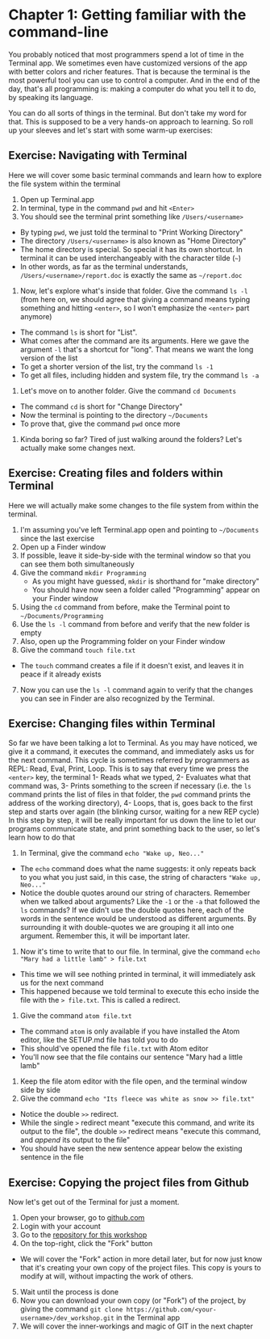 # Chapter 1: Getting familiar with the command-line

You probably noticed that most programmers spend a lot of time in the Terminal app. We sometimes even have customized versions of the app with better colors and richer features. That is because the terminal is the most powerful tool you can use to control a computer. And in the end of the day, that's all programming is: making a computer do what you tell it to do, by speaking its language.

You can do all sorts of things in the terminal. But don't take my word for that. This is supposed to be a very hands-on approach to learning. So roll up your sleeves and let's start with some warm-up exercises:

## Exercise: Navigating with Terminal
Here we will cover some basic terminal commands and learn how to explore the file system within the terminal


1. Open up Terminal.app
1. In terminal, type in the command `pwd` and hit `<Enter>`
1. You should see the terminal print something like `/Users/<username>`
  - By typing `pwd`, we just told the terminal to "Print Working Directory"
  - The directory `/Users/<username>` is also known as "Home Directory"
  - The home directory is special. So special it has its own shortcut. In terminal it can be used interchangeably with the character tilde (`~`)
  - In other words, as far as the terminal understands, `/Users/<username>/report.doc` is exactly the same as `~/report.doc`
1. Now, let's explore what's inside that folder. Give the command `ls -l` (from here on, we should agree that giving a command means typing something and hitting `<enter>`, so I won't emphasize the `<enter>` part anymore)
  - The command `ls` is short for "List".
  - What comes after the command are its arguments. Here we gave the argument `-l` that's a shortcut for "long". That means we want the long version of the list
  - To get a shorter version of the list, try the command `ls -1`
  - To get all files, including hidden and system file, try the command `ls -a`

1. Let's move on to another folder. Give the command `cd Documents`
  - The command `cd` is short for "Change Directory"
  - Now the terminal is pointing to the directory `~/Documents`
  - To prove that, give the command `pwd` once more
1. Kinda boring so far? Tired of just walking around the folders? Let's actually make some changes next.



## Exercise: Creating files and folders within Terminal
Here we will actually make some changes to the file system from within the terminal.

 1. I'm assuming you've left Terminal.app open and pointing to `~/Documents` since the last exercise
 2. Open up a Finder window
 3. If possible, leave it side-by-side with the terminal window so that you can see them both simultaneously
 4. Give the command `mkdir Programming`
    - As you might have guessed, `mkdir` is shorthand for "make directory"
    - You should have now seen a folder called "Programming" appear on your Finder window
 5. Using the `cd` command from before, make the Terminal point to `~/Documents/Programming`
 6. Use the `ls -l` command from before and verify that the new folder is empty
 6. Also, open up the Programming folder on your Finder window
 6. Give the command `touch file.txt`
   - The `touch` command creates a file if it doesn't exist, and leaves it in peace if it already exists
 7. Now you can use the `ls -l` command again to verify that the changes you can see in Finder are also recognized by the Terminal.

## Exercise: Changing files within Terminal
So far we have been talking a lot to Terminal. As you may have noticed, we give it a command, it executes the command, and immediately asks us for the next command.
This cycle is sometimes referred by programmers as REPL: Read, Eval, Print, Loop. This is to say that every time we press the `<enter>` key, the terminal 1- Reads what we typed, 2- Evaluates what that command was, 3- Prints something to the screen if necessary (i.e. the `ls` command prints the list of files in that folder, the `pwd` command prints the address of the working directory), 4- Loops, that is, goes back to the first step and starts over again (the blinking cursor, waiting for a new REP cycle)
In this step by step, it will be really important for us down the line to let our programs communicate state, and print something back to the user, so let's learn how to do that

1. In Terminal, give the command `echo "Wake up, Neo..."`
  - The `echo` command does what the name suggests: it only repeats back to you what you just said, in this case, the string of characters `"Wake up, Neo..."`
  - Notice the double quotes around our string of characters. Remember when we talked about arguments? Like the `-1` or the `-a` that followed the `ls` commands? If we didn't use the double quotes here, each of the words in the sentence would be understood as different arguments. By surrounding it with double-quotes we are grouping it all into one argument. Remember this, it will be important later.
1. Now it's time to write that to our file. In terminal, give the command `echo "Mary had a little lamb" > file.txt`
  - This time we will see nothing printed in terminal, it will immediately ask us for the next command
  - This happened because we told terminal to execute this echo inside the file with the `> file.txt`. This is called a redirect.
1. Give the command `atom file.txt`
  - The command `atom` is only available if you have installed the Atom editor, like the SETUP.md file has told you to do
  - This should've opened the file `file.txt` with Atom editor
  - You'll now see that the file contains our sentence "Mary had a little lamb"
1. Keep the file atom editor with the file open, and the terminal window side by side
2. Give the command `echo "Its fleece was white as snow >> file.txt"`
  - Notice the double `>>` redirect.
  - While the single `>` redirect meant "execute this command, and write its output to the file", the double `>>` redirect means "execute this command, and *append* its output to the file"
  - You should have seen the new sentence appear below the existing sentence in the file

## Exercise: Copying the project files from Github
Now let's get out of the Terminal for just a moment.

1. Open your browser, go to [github.com](http://github.com)
2. Login with your account
3. Go to the [repository for this workshop](https://github.com/edgarjcfn/dev_workshop)
4. On the top-right, click the "Fork" button
  - We will cover the "Fork" action in more detail later, but for now just know that it's creating your own copy of the project files. This copy is yours to modify at will, without impacting the work of others.
5. Wait until the process is done
6. Now you can download your own copy (or "Fork") of the project, by giving the command `git clone https://github.com/<your-username>/dev_workshop.git` in the Terminal app
7. We will cover the inner-workings and magic of GIT in the next chapter
